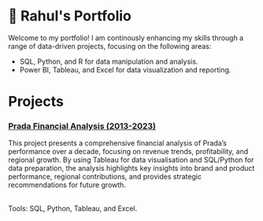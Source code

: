 # 🚀 Rahul's Portfolio
Welcome to my portfolio! I am continously enhancing my skills through a range of data-driven projects, focusing on the following areas:
- SQL, Python, and R for data manipulation and analysis.
- Power BI, Tableau, and Excel for data visualization and reporting.

<h1>Projects</h1>
<h3><a href=''>Prada Financial Analysis (2013-2023)</a></h3>
This project presents a comprehensive financial analysis of Prada’s performance over a decade, focusing on revenue trends, profitability, and regional growth. By using Tableau for data visualisation and SQL/Python for data preparation, the analysis highlights key insights into brand and product performance, regional contributions, and provides strategic recommendations for future growth.

<br>Tools: SQL, Python, Tableau, and Excel.
